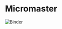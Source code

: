 # Micromaster

[![Binder](https://mybinder.org/badge_logo.svg)](https://mybinder.org/v2/gh/Dan226/Micromaster.git/master)
